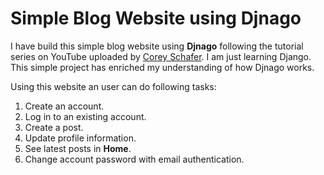 # Simple Blog Website using Djnago
 
I have build this simple blog website using **Djnago** following the tutorial series on YouTube uploaded by [Corey Schafer](https://www.youtube.com/c/Coreyms). I am just learning Django. This simple project has enriched my understanding of how Djnago works.

Using this website an user can do following tasks:
1. Create an account.
2. Log in to an existing account.
3. Create a post.
4. Update profile information.
5. See latest posts in **Home**.
6. Change account password with email authentication.  
